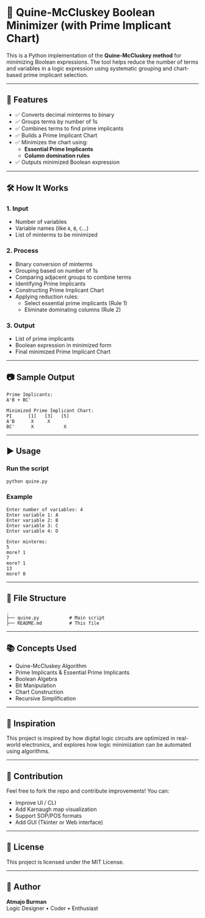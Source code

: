 # 🧮 Quine-McCluskey Boolean Minimizer (with Prime Implicant Chart)

This is a Python implementation of the **Quine-McCluskey method** for minimizing Boolean expressions. The tool helps reduce the number of terms and variables in a logic expression using systematic grouping and chart-based prime implicant selection.

---

## 🚀 Features

- ✅ Converts decimal minterms to binary
- ✅ Groups terms by number of 1s
- ✅ Combines terms to find prime implicants
- ✅ Builds a Prime Implicant Chart
- ✅ Minimizes the chart using:
  - **Essential Prime Implicants**
  - **Column domination rules**
- ✅ Outputs minimized Boolean expression

---

## 🛠️ How It Works

### 1. Input
- Number of variables
- Variable names (like `A`, `B`, `C`...)
- List of minterms to be minimized

### 2. Process
- Binary conversion of minterms
- Grouping based on number of 1s
- Comparing adjacent groups to combine terms
- Identifying Prime Implicants
- Constructing Prime Implicant Chart
- Applying reduction rules:
  - Select essential prime implicants (Rule 1)
  - Eliminate dominating columns (Rule 2)

### 3. Output
- List of prime implicants
- Boolean expression in minimized form
- Final minimized Prime Implicant Chart

---

## 📷 Sample Output

```
Prime Implicants:
A'B + BC'

Minimized Prime Implicant Chart:
PI      [1]   [3]   [5]
A'B      X     X     
BC'      X           X
```

---

## ▶️ Usage

### Run the script
```bash
python quine.py
```

### Example
```text
Enter number of variables: 4
Enter variable 1: A
Enter variable 2: B
Enter variable 3: C
Enter variable 4: D

Enter minterms:
5
more? 1
7
more? 1
13
more? 0
```

---

## 📂 File Structure

```
.
├── quine.py           # Main script
├── README.md          # This file
```

---

## 📚 Concepts Used

- Quine-McCluskey Algorithm
- Prime Implicants & Essential Prime Implicants
- Boolean Algebra
- Bit Manipulation
- Chart Construction
- Recursive Simplification

---

## 🧠 Inspiration

This project is inspired by how digital logic circuits are optimized in real-world electronics, and explores how logic minimization can be automated using algorithms.

---

## 🤝 Contribution

Feel free to fork the repo and contribute improvements! You can:
- Improve UI / CLI
- Add Karnaugh map visualization
- Support SOP/POS formats
- Add GUI (Tkinter or Web interface)

---

## 📄 License

This project is licensed under the MIT License.

---

## 👤 Author

**Atmajo Burman**  
Logic Designer • Coder • Enthusiast

